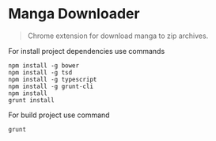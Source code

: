 # Manga Downloader
> Chrome extension for download manga to zip archives.

For install project dependencies use commands
```shell
npm install -g bower 
npm install -g tsd
npm install -g typescript
npm install -g grunt-cli
npm install
grunt install
```

For build project use command
```shell
grunt
```